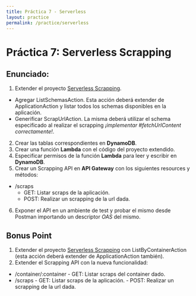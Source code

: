 ```yaml
---
title: Práctica 7 - Serverless
layout: practice
permalink: /practice/serverless
---
```


# Práctica 7: Serverless Scrapping

## Enunciado:

1. Extender el proyecto [Serverless Scrapping](https://github.com/FacultadDeIngenieria/serverless-scrapping).
  - Agregar ListSchemasAction. Esta acción deberá extender de ApplicationAction y listar todos los schemas disponibles en la aplicación.
  - Generificar ScrapUrlAction. La misma deberá utilizar el schema especificado al realizar el scrapping *¡implementar #fetchUrlContent correctamente!*.
2. Crear las tablas correspondientes en **DynamoDB**.
3. Crear una función **Lambda** con el código del proyecto extendido.
4. Especificar permisos de la función **Lambda** para leer y escribir en **DynamoDB**.
5. Crear un Scrapping API en **API Gateway** con los siguientes resources y métodos:
  - /scraps
    - GET: Listar scraps de la aplicación.
    - POST: Realizar un scrapping de la url dada.
6. Exponer el API en un ambiente de test y probar el mismo desde Postman importando un descriptor *OAS* del mismo.

## Bonus Point

1. Extender el proyecto [Serverless Scrapping](https://github.com/FacultadDeIngenieria/serverless-scrapping) con ListByContainerAction (esta acción deberá extender de ApplicationAction también).
2. Extender el Scrapping API con la nueva funcionalidad:
  - /container/:container
        - GET: Listar scraps del container dado.
  - /scraps
        - GET: Listar scraps de la aplicación.
        - POST: Realizar un scrapping de la url dada.
